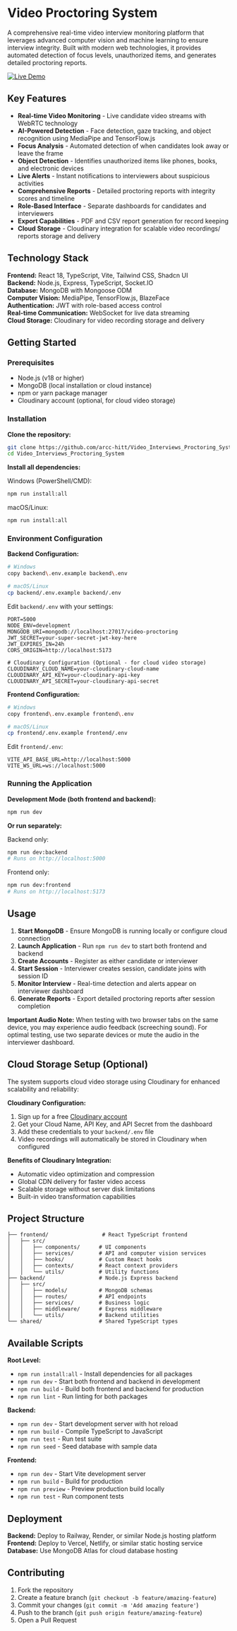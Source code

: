 # Video Proctoring System

A comprehensive real-time video interview monitoring platform that leverages advanced computer vision and machine learning to ensure interview integrity. Built with modern web technologies, it provides automated detection of focus levels, unauthorized items, and generates detailed proctoring reports.

[![Live Demo](https://img.shields.io/badge/Live-Demo-blue?style=for-the-badge)](https://video-interviews-proctoring-system.vercel.app)

## Key Features

- **Real-time Video Monitoring** - Live candidate video streams with WebRTC technology
- **AI-Powered Detection** - Face detection, gaze tracking, and object recognition using MediaPipe and TensorFlow.js
- **Focus Analysis** - Automated detection of when candidates look away or leave the frame
- **Object Detection** - Identifies unauthorized items like phones, books, and electronic devices
- **Live Alerts** - Instant notifications to interviewers about suspicious activities
- **Comprehensive Reports** - Detailed proctoring reports with integrity scores and timeline
- **Role-Based Interface** - Separate dashboards for candidates and interviewers
- **Export Capabilities** - PDF and CSV report generation for record keeping
- **Cloud Storage** - Cloudinary integration for scalable video recordings/ reports storage and delivery

## Technology Stack

**Frontend:** React 18, TypeScript, Vite, Tailwind CSS, Shadcn UI  
**Backend:** Node.js, Express, TypeScript, Socket.IO  
**Database:** MongoDB with Mongoose ODM  
**Computer Vision:** MediaPipe, TensorFlow.js, BlazeFace  
**Authentication:** JWT with role-based access control  
**Real-time Communication:** WebSocket for live data streaming  
**Cloud Storage:** Cloudinary for video recording storage and delivery

## Getting Started

### Prerequisites

- Node.js (v18 or higher)
- MongoDB (local installation or cloud instance)
- npm or yarn package manager
- Cloudinary account (optional, for cloud video storage)

### Installation

**Clone the repository:**
```bash
git clone https://github.com/arcc-hitt/Video_Interviews_Proctoring_System.git
cd Video_Interviews_Proctoring_System
```

**Install all dependencies:**

Windows (PowerShell/CMD):
```cmd
npm run install:all
```

macOS/Linux:
```bash
npm run install:all
```

### Environment Configuration

**Backend Configuration:**
```bash
# Windows
copy backend\.env.example backend\.env

# macOS/Linux
cp backend/.env.example backend/.env
```

Edit `backend/.env` with your settings:
```env
PORT=5000
NODE_ENV=development
MONGODB_URI=mongodb://localhost:27017/video-proctoring
JWT_SECRET=your-super-secret-jwt-key-here
JWT_EXPIRES_IN=24h
CORS_ORIGIN=http://localhost:5173

# Cloudinary Configuration (Optional - for cloud video storage)
CLOUDINARY_CLOUD_NAME=your-cloudinary-cloud-name
CLOUDINARY_API_KEY=your-cloudinary-api-key
CLOUDINARY_API_SECRET=your-cloudinary-api-secret
```

**Frontend Configuration:**
```bash
# Windows
copy frontend\.env.example frontend\.env

# macOS/Linux
cp frontend/.env.example frontend/.env
```

Edit `frontend/.env`:
```env
VITE_API_BASE_URL=http://localhost:5000
VITE_WS_URL=ws://localhost:5000
```

### Running the Application

**Development Mode (both frontend and backend):**
```bash
npm run dev
```

**Or run separately:**

Backend only:
```bash
npm run dev:backend
# Runs on http://localhost:5000
```

Frontend only:
```bash
npm run dev:frontend
# Runs on http://localhost:5173
```

## Usage

1. **Start MongoDB** - Ensure MongoDB is running locally or configure cloud connection
2. **Launch Application** - Run `npm run dev` to start both frontend and backend
3. **Create Accounts** - Register as either candidate or interviewer
4. **Start Session** - Interviewer creates session, candidate joins with session ID
5. **Monitor Interview** - Real-time detection and alerts appear on interviewer dashboard
6. **Generate Reports** - Export detailed proctoring reports after session completion

**Important Audio Note:** When testing with two browser tabs on the same device, you may experience audio feedback (screeching sound). For optimal testing, use two separate devices or mute the audio in the interviewer dashboard.

## Cloud Storage Setup (Optional)

The system supports cloud video storage using Cloudinary for enhanced scalability and reliability:

**Cloudinary Configuration:**
1. Sign up for a free [Cloudinary account](https://cloudinary.com)
2. Get your Cloud Name, API Key, and API Secret from the dashboard
3. Add these credentials to your `backend/.env` file
4. Video recordings will automatically be stored in Cloudinary when configured

**Benefits of Cloudinary Integration:**
- Automatic video optimization and compression
- Global CDN delivery for faster video access
- Scalable storage without server disk limitations
- Built-in video transformation capabilities

## Project Structure

```
├── frontend/                 # React TypeScript frontend
│   ├── src/
│   │   ├── components/      # UI components
│   │   ├── services/        # API and computer vision services
│   │   ├── hooks/           # Custom React hooks
│   │   ├── contexts/        # React context providers
│   │   └── utils/           # Utility functions
├── backend/                 # Node.js Express backend
│   ├── src/
│   │   ├── models/          # MongoDB schemas
│   │   ├── routes/          # API endpoints
│   │   ├── services/        # Business logic
│   │   ├── middleware/      # Express middleware
│   │   └── utils/           # Backend utilities
└── shared/                  # Shared TypeScript types
```

## Available Scripts

**Root Level:**
- `npm run install:all` - Install dependencies for all packages
- `npm run dev` - Start both frontend and backend in development
- `npm run build` - Build both frontend and backend for production
- `npm run lint` - Run linting for both packages

**Backend:**
- `npm run dev` - Start development server with hot reload
- `npm run build` - Compile TypeScript to JavaScript
- `npm run test` - Run test suite
- `npm run seed` - Seed database with sample data

**Frontend:**
- `npm run dev` - Start Vite development server
- `npm run build` - Build for production
- `npm run preview` - Preview production build locally
- `npm run test` - Run component tests

## Deployment

**Backend:** Deploy to Railway, Render, or similar Node.js hosting platform  
**Frontend:** Deploy to Vercel, Netlify, or similar static hosting service  
**Database:** Use MongoDB Atlas for cloud database hosting

## Contributing

1. Fork the repository
2. Create a feature branch (`git checkout -b feature/amazing-feature`)
3. Commit your changes (`git commit -m 'Add amazing feature'`)
4. Push to the branch (`git push origin feature/amazing-feature`)
5. Open a Pull Request